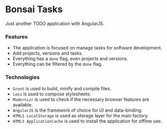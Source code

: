 Bonsai Tasks
============

Just another TODO application with AngularJS.

### Features

 * The application is focused on manage tasks for software development.
 * Add projects, versions and tasks.
 * Everything has a `done` flag, even projects and versions.
 * Everything can be filtered by the `done` flag.

### Technologies

 * `Grunt` is used to build, minify and compile files.
 * `Less` is used to compose stylesheets.
 * `Modernizr` is used to check if the necessary browser features are available.
 * `AngularJS` is the framework of choice for UI and data-binding.
 * `HTML5 LocalStorage` is used as storage layer for the main factory.
 * `HTML5 ApplicationCache` is used to install the application for offline use.
